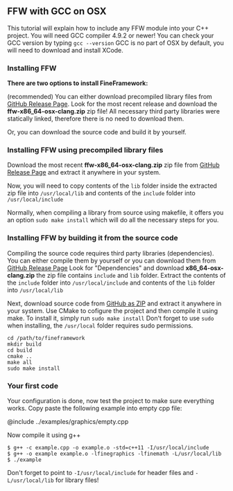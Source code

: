 FFW with GCC on OSX
-----------------------------------------

This tutorial will explain how to include any FFW module into your C++ project. You will need GCC compiler 4.9.2 or newer! You can check your GCC version by typing `gcc --version` GCC is no part of OSX by default, you will need to download and install XCode.

### Installing FFW

**There are two options to install FineFramework:**

(recommended) You can either download precompiled library files from [GitHub Release Page](https://github.com/matusnovak/fineframework/releases). Look for the most recent release and download the **ffw-x86_64-osx-clang.zip** zip file! All necessary third party libraries were statically linked, therefore there is no need to download them.

Or, you can download the source code and build it by yourself.

### Installing FFW using precompiled library files

Download the most recent **ffw-x86_64-osx-clang.zip** zip file from [GitHub Release Page](https://github.com/matusnovak/fineframework/releases) and extract it anywhere in your system.

Now, you will need to copy contents of the `lib` folder inside the extracted zip file into `/usr/local/lib` and contents of the `include` folder into `/usr/local/include`

Normally, when compiling a library from source using makefile, it offers you an option `sudo make install` which will do all the necessary steps for you.

### Installing FFW by building it from the source code

Compiling the source code requires third party libraries (dependencies). You can either compile them by yourself or you can download them from [GitHub Release Page](https://github.com/matusnovak/fineframework/releases) Look for "Dependencies" and download **x86_64-osx-clang.zip** the zip file contains `include` and `lib` folder. Extract the contents of the `include` folder into `/usr/local/include` and contents of the `lib` folder into `/usr/local/lib`

Next, download source code from [GitHub as ZIP](https://github.com/matusnovak/fineframework/archive/master.zip) and extract it anywhere in your system. Use CMake to cofigure the project and then compile it using make. To install it, simply run `sudo make install` Don't forget to use `sudo` when installing, the `/usr/local` folder requires sudo permissions.

```
cd /path/to/fineframework
mkdir build
cd build
cmake ..
make all
sudo make install
```

### Your first code

Your configuration is done, now test the project to make sure everything works. Copy paste the following example into empty cpp file:

@include ../examples/graphics/empty.cpp

Now compile it using g++

```
$ g++ -c example.cpp -o example.o -std=c++11 -I/usr/local/include
$ g++ -o example example.o -lfinegraphics -lfinemath -L/usr/local/lib
$ ./example
```

Don't forget to point to `-I/usr/local/include` for header files and `-L/usr/local/lib` for library files!